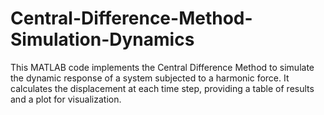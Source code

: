# Central-Difference-Method-Simulation-Dynamics
 This MATLAB code implements the Central Difference Method to simulate the dynamic response of a system subjected to a harmonic force. It calculates the displacement at each time step, providing a table of results and a plot for visualization.
